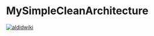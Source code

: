# MySimpleCleanArchitecture

[![aldidwiki](https://circleci.com/gh/aldidwiki/MySimpleCleanArchitecture.svg?style=svg)](https://circleci.com/gh/aldidwiki/MySimpleCleanArchitecture)
